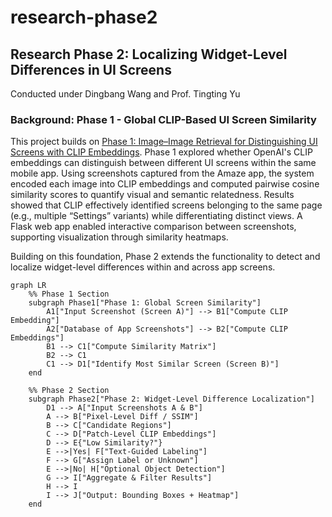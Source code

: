 # research-phase2

## Research Phase 2: Localizing Widget-Level Differences in UI Screens

Conducted under Dingbang Wang and Prof. Tingting Yu

### Background: Phase 1 - Global CLIP-Based UI Screen Similarity
This project builds on [Phase 1: Image–Image Retrieval for Distinguishing UI Screens with CLIP Embeddings](https://github.com/cooperfrank/research-phase1). Phase 1 explored whether OpenAI's CLIP embeddings can distinguish between different UI screens within the same mobile app. Using screenshots captured from the Amaze app, the system encoded each image into CLIP embeddings and computed pairwise cosine similarity scores to quantify visual and semantic relatedness. Results showed that CLIP effectively identified screens belonging to the same page (e.g., multiple “Settings” variants) while differentiating distinct views. A Flask web app enabled interactive comparison between screenshots, supporting visualization through similarity heatmaps.

Building on this foundation, Phase 2 extends the functionality to detect and localize widget-level differences within and across app screens.

```mermaid
graph LR
    %% Phase 1 Section
    subgraph Phase1["Phase 1: Global Screen Similarity"]
        A1["Input Screenshot (Screen A)"] --> B1["Compute CLIP Embedding"]
        A2["Database of App Screenshots"] --> B2["Compute CLIP Embeddings"]
        B1 --> C1["Compute Similarity Matrix"]
        B2 --> C1
        C1 --> D1["Identify Most Similar Screen (Screen B)"]
    end

    %% Phase 2 Section
    subgraph Phase2["Phase 2: Widget-Level Difference Localization"]
        D1 --> A["Input Screenshots A & B"]
        A --> B["Pixel-Level Diff / SSIM"]
        B --> C["Candidate Regions"]
        C --> D["Patch-Level CLIP Embeddings"]
        D --> E{"Low Similarity?"}
        E -->|Yes| F["Text-Guided Labeling"]
        F --> G["Assign Label or Unknown"]
        E -->|No| H["Optional Object Detection"]
        G --> I["Aggregate & Filter Results"]
        H --> I
        I --> J["Output: Bounding Boxes + Heatmap"]
    end
```
